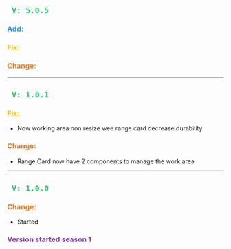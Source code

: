 ## <span style="color:#2DC26B;">` V: 5.0.5`</span>
### <span style="color:#3598DB;"> **Add**:</span>
### <span style="color:#F1C40F;"> **Fix**:</span>
### <span style="color:#E67E23;"> **Change**:</span>

---

## <span style="color:#2DC26B;">` V: 1.0.1`</span>
### <span style="color:#F1C40F;"> **Fix**:</span>
- Now working area non resize wee range card decrease durability
### <span style="color:#E67E23;"> **Change**:</span>
- Range Card now have 2 components to manage the work area

---

## <span style="color:#2DC26B;">` V: 1.0.0`</span>
### <span style="color:#E67E23;"> **Change**:</span>
- Started

### <span style="color:#843FA1;"> **Version started season 1**</span>
